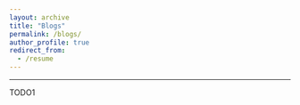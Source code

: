 ```yaml
---
layout: archive
title: "Blogs"
permalink: /blogs/
author_profile: true
redirect_from:
  - /resume
---
```


-------------------------------------
TODO1
